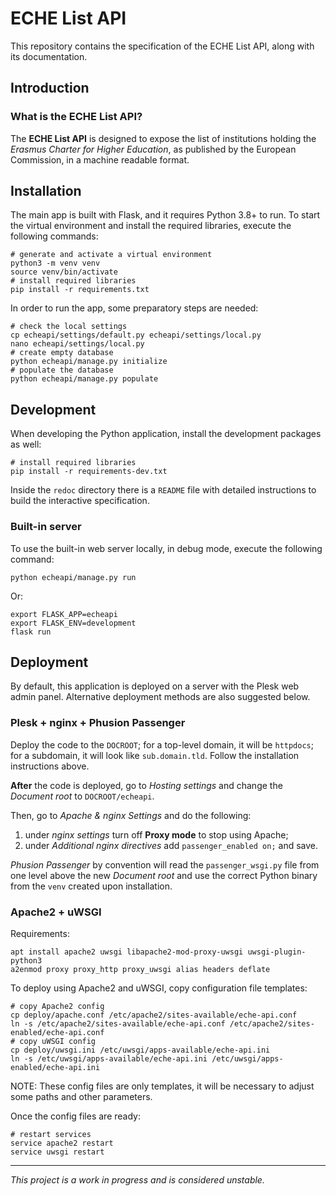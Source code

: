 # ECHE List API

This repository contains the specification of the ECHE List API, along with its documentation.

## Introduction

### What is the ECHE List API?

The **ECHE List API** is designed to expose the list of institutions holding the _Erasmus Charter for Higher Education_, as published by the European Commission, in a machine readable format.

## Installation

The main app is built with Flask, and it requires Python 3.8+ to run. To start the virtual environment and install the required libraries, execute the following commands:

    # generate and activate a virtual environment
    python3 -m venv venv
    source venv/bin/activate
    # install required libraries
    pip install -r requirements.txt

In order to run the app, some preparatory steps are needed:

    # check the local settings
    cp echeapi/settings/default.py echeapi/settings/local.py
    nano echeapi/settings/local.py
    # create empty database
    python echeapi/manage.py initialize
    # populate the database
    python echeapi/manage.py populate

## Development

When developing the Python application, install the development packages as well:

    # install required libraries
    pip install -r requirements-dev.txt

Inside the `redoc` directory there is a `README` file with detailed instructions to build the interactive specification.

### Built-in server

To use the built-in web server locally, in debug mode, execute the following command:

    python echeapi/manage.py run

Or:

    export FLASK_APP=echeapi
    export FLASK_ENV=development
    flask run

## Deployment

By default, this application is deployed on a server with the Plesk web admin panel. Alternative deployment methods are also suggested below.

### Plesk + nginx + Phusion Passenger

Deploy the code to the `DOCROOT`; for a top-level domain, it will be `httpdocs`; for a subdomain, it will look like `sub.domain.tld`. Follow the installation instructions above.

**After** the code is deployed, go to _Hosting settings_ and change the _Document root_ to `DOCROOT/echeapi`.

Then, go to _Apache & nginx Settings_ and do the following:

1. under _nginx settings_ turn off __Proxy mode__ to stop using Apache;
2. under _Additional nginx directives_ add `passenger_enabled on;` and save.

_Phusion Passenger_ by convention will read the `passenger_wsgi.py` file from one level above the new _Document root_ and use the correct Python binary from the `venv` created upon installation.

### Apache2 + uWSGI

Requirements:

    apt install apache2 uwsgi libapache2-mod-proxy-uwsgi uwsgi-plugin-python3
    a2enmod proxy proxy_http proxy_uwsgi alias headers deflate

To deploy using Apache2 and uWSGI, copy configuration file templates:

    # copy Apache2 config
    cp deploy/apache.conf /etc/apache2/sites-available/eche-api.conf
    ln -s /etc/apache2/sites-available/eche-api.conf /etc/apache2/sites-enabled/eche-api.conf
    # copy uWSGI config
    cp deploy/uwsgi.ini /etc/uwsgi/apps-available/eche-api.ini
    ln -s /etc/uwsgi/apps-available/eche-api.ini /etc/uwsgi/apps-enabled/eche-api.ini

NOTE: These config files are only templates, it will be necessary to adjust some paths and other parameters.

Once the config files are ready:

    # restart services
    service apache2 restart
    service uwsgi restart


---

_This project is a work in progress and is considered unstable._
